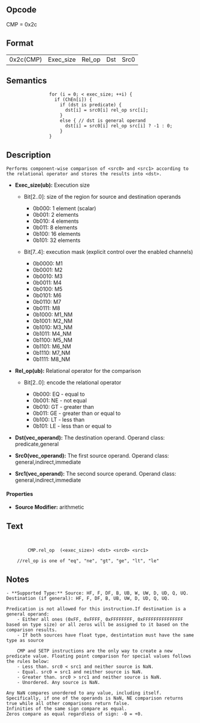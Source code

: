  

## Opcode

  CMP = 0x2c

## Format

| | | | | |
| --- | --- | --- | --- | --- |
| 0x2c(CMP) | Exec_size | Rel_op | Dst | Src0 | Src1 |


## Semantics




                    for (i = 0; < exec_size; ++i) {
                      if (ChEn[i]) {
                        if (dst is predicate) {
                          dst[i] = src0[i] rel_op src[i];
                        }
                        else { // dst is general operand
                          dst[i] = src0[i] rel_op src[i] ? -1 : 0;
                        }
                    }

## Description


    Performs component-wise comparison of <src0> and <src1> according to the relational operator and stores the results into <dst>.

- **Exec_size(ub):** Execution size
 
  - Bit[2..0]: size of the region for source and destination operands
 
    - 0b000:  1 element (scalar) 
    - 0b001:  2 elements 
    - 0b010:  4 elements 
    - 0b011:  8 elements 
    - 0b100:  16 elements 
    - 0b101:  32 elements 
  - Bit[7..4]: execution mask (explicit control over the enabled channels)
 
    - 0b0000:  M1 
    - 0b0001:  M2 
    - 0b0010:  M3 
    - 0b0011:  M4 
    - 0b0100:  M5 
    - 0b0101:  M6 
    - 0b0110:  M7 
    - 0b0111:  M8 
    - 0b1000:  M1_NM 
    - 0b1001:  M2_NM 
    - 0b1010:  M3_NM 
    - 0b1011:  M4_NM 
    - 0b1100:  M5_NM 
    - 0b1101:  M6_NM 
    - 0b1110:  M7_NM 
    - 0b1111:  M8_NM
- **Rel_op(ub):** Relational operator for the comparison
 
  - Bit[2..0]: encode the relational operator
 
    - 0b000:  EQ - equal to 
    - 0b001:  NE - not equal 
    - 0b010:  GT - greater than 
    - 0b011:  GE - greater than or equal to 
    - 0b100:  LT - less than 
    - 0b101:  LE - less than or equal to
- **Dst(vec_operand):** The destination operand. Operand class: predicate,general

- **Src0(vec_operand):** The first source operand. Operand class: general,indirect,immediate

- **Src1(vec_operand):** The second source operand. Operand class: general,indirect,immediate

#### Properties
- **Source Modifier:** arithmetic 


## Text
```
    

		CMP.rel_op  (<exec_size>) <dst> <src0> <src1>

    //rel_op is one of "eq", "ne", "gt", "ge", "lt", "le"
```



## Notes



    - **Supported Type:** Source: HF, F, DF, B, UB, W, UW, D, UD, Q, UQ.	Destination (if general): HF, F, DF, B, UB, UW, D, UD, Q, UQ.

    Predication is not allowed for this instruction.If destination is a general operand:
        - Either all ones (0xFF, 0xFFFF, 0xFFFFFFFF, 0xFFFFFFFFFFFFFFF based on type size) or all zeros will be assigned to it based on the comparison results.
        - If both sources have float type, destintation must have the same type as source

		CMP and SETP instructions are the only way to create a new predicate value. Floating point comparison for special values follows the rules below:
        - Less than. src0 < src1 and neither source is NaN.
        - Equal. src0 = src1 and neither source is NaN.
        - Greater than. src0 > src1 and neither source is NaN.
        - Unordered. Any source is NaN.

    Any NaN compares unordered to any value, including itself. Specifically, if one of the operands is NaN, NE comparison returns true while all other comparisons return false.
    Infinities of the same sign compare as equal.
    Zeros compare as equal regardless of sign: -0 = +0.
